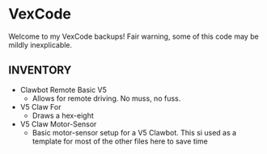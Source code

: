 # VexCode

Welcome to my VexCode backups! Fair warning, some of this code may be mildly inexplicable.

## INVENTORY

* Clawbot Remote Basic V5 
  *  Allows for remote driving. No muss, no fuss.
*  V5 Claw For
	*  Draws a hex-eight
*  V5 Claw Motor-Sensor
	*  Basic motor-sensor setup for a V5 Clawbot. This si used as a template for most of the other files here to save time
